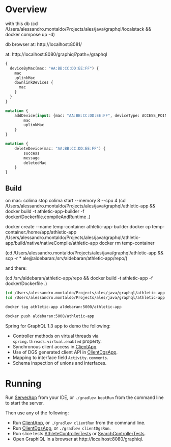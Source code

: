 # Overview

with this db (cd /Users/alessandro.montaldo/Projects/ales/java/graphql/localstack && docker compose up -d)

db browser at: http://localhost:8081/

at: http://localhost:8080/graphiql?path=/graphql

```graphql
{
  deviceByMac(mac: "AA:BB:CC:DD:EE:FF") {
    mac
    uplinkMac
    downlinkDevices {
      mac
    }
  }
}
```

```graphql
mutation {
    addDevice(input: {mac: "AA:BB:CC:DD:EE:FF", deviceType: ACCESS_POINT}) {
        mac
        uplinkMac
    }
}
```

```graphql
mutation {
    deleteDevice(mac: "AA:BB:CC:DD:EE:FF") {
        success
        message
        deletedMac
    }
}
```

## Build

on mac:
colima stop
colima start --memory 8 --cpu 4
(cd /Users/alessandro.montaldo/Projects/ales/java/graphql/athletic-app && docker build -t athletic-app-builder -f docker/Dockerfile.compileAndRuntime .)

docker create --name temp-container athletic-app-builder
docker cp temp-container:/home/app/athletic-app /Users/alessandro.montaldo/Projects/ales/java/graphql/athletic-app/build/native/nativeCompile/athletic-app
docker rm temp-container

(cd /Users/alessandro.montaldo/Projects/ales/java/graphql/athletic-app && scp -r * ale@aldebaran:/srv/aldebaran/athletic-app/repo/)

and there:

(cd /srv/aldebaran/athletic-app/repo && docker build -t athletic-app -f docker/Dockerfile .)




```bash
(cd /Users/alessandro.montaldo/Projects/ales/java/graphql/athletic-app && docker build -t athletic-app -f docker/Dockerfile .)
(cd /Users/alessandro.montaldo/Projects/ales/java/graphql/athletic-app && docker build -t athletic-app-builder -f docker/Dockerfile.compileAndRuntime .)
```

```bash
docker tag athletic-app aldebaran:5000/athletic-app
```

```bash
docker push aldebaran:5000/athletic-app
```

Spring for GraphQL 1.3 app to demo the following:

- Controller methods on virtual threads via `spring.threads.virtual.enabled` property.
- Synchronous client access in [ClientApp](src/main/java/com/alesmontaldo/activity/ClientApp.java).
- Use of DGS generated client API in [ClientDgsApp](src/main/java/com/alesmontaldo/activity/ClientDgsApp.java).
- Mapping to interface field `Activity.comments`.
- Schema inspection of unions and interfaces.

# Running

Run [ServerApp](src/main/java/com/alesmontaldo/activity/ServerApp.java) from your IDE, or
`./gradlew bootRun` from the command line to start the server.

Then use any of the following:

- Run [ClientApp](src/main/java/com/alesmontaldo/activity/ClientApp.java), or `./gradlew clientRun` from the command line.
- Run [ClientDgsApp](src/main/java/com/alesmontaldo/activity/ClientDgsApp.java), or `./gradlew clientDgsRun`.
- Run slice tests [AthleteControllerTests](src/test/java/com/alesmontaldo/activity/AthleteControllerTests.java) or [SearchControllerTests](src/test/java/com/alesmontaldo/activity/SearchControllerTests.java).
- Open GraphiQL in a browser at http://localhost:8080/graphiql.
